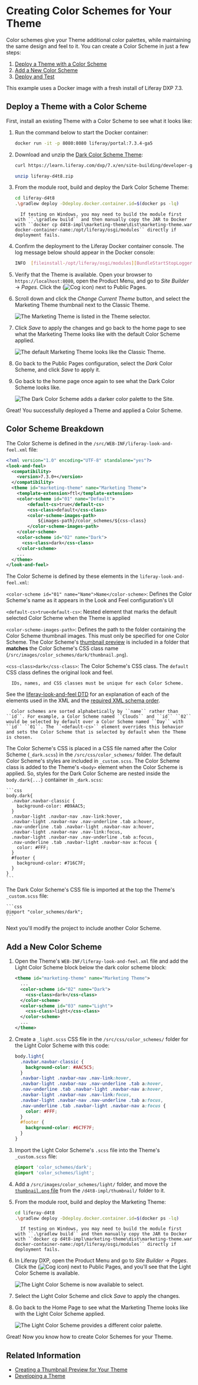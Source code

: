 # Creating Color Schemes for Your Theme

Color schemes give your Theme additional color palettes, while maintaining the same design and feel to it. You can create a Color Scheme in just a few steps:

1. [Deploy a Theme with a Color Scheme](#deploy-a-theme-with-a-color-scheme)
1. [Add a New Color Scheme](#add-a-new-color-scheme)
1. [Deploy and Test](#deploy-and-test)

This example uses a Docker image with a fresh install of Liferay DXP 7.3.

## Deploy a Theme with a Color Scheme

First, install an existing Theme with a Color Scheme to see what it looks like:

1. Run the command below to start the Docker container:

    ```bash
    docker run -it -p 8080:8080 liferay/portal:7.3.4-ga5
    ```

1. Download and unzip the [Dark Color Scheme Theme](https://learn.liferay.com/dxp/7.x/en/site-building/developer-guide/developing-themes/creating-a-color-scheme-for-your-theme/liferay-d4t8.zip):

    ```bash
    curl https://learn.liferay.com/dxp/7.x/en/site-building/developer-guide/developing-themes/creating-a-color-scheme-for-your-theme/liferay-d4t8.zip
    
    unzip liferay-d4t8.zip
    ```

1. From the module root, build and deploy the Dark Color Scheme Theme:

    ```bash
    cd liferay-d4t8
    .\gradlew deploy -Ddeploy.docker.container.id=$(docker ps -lq)
    ```

    ```note::
      If testing on Windows, you may need to build the module first with ``.\gradlew build`` and then manually copy the JAR to Docker with ``docker cp d4t8-impl\marketing-theme\dist\marketing-theme.war docker-container-name:/opt/liferay/osgi/modules`` directly if deployment fails.
    ```

1. Confirm the deployment to the Liferay Docker container console. The log message below should appear in the Docker console:

    ```bash
    INFO  [fileinstall-/opt/liferay/osgi/modules][BundleStartStopLogger:39] STARTED marketing-theme_1.0.0 [2294]
    ```

1. Verify that the Theme is available. Open your browser to `https://localhost:8080`, open the Product Menu, and go to *Site Builder* &rarr; *Pages*. Click the (![Cog icon](../../../images/icon-control-menu-gear.png)) next to Public Pages.

1. Scroll down and click the *Change Current Theme* button, and select the Marketing Theme thumbnail next to the Classic Theme.

    ![The Marketing Theme is listed in the Theme selector.](./creating-color-schemes-for-your-theme/images/01.png)

1. Click *Save* to apply the changes and go back to the home page to see what the Marketing Theme looks like with the default Color Scheme applied.

    ![The default Marketing Theme looks like the Classic Theme.](./creating-color-schemes-for-your-theme/images/02.png)

1. Go back to the Public Pages configuration, select the *Dark* Color Scheme, and click *Save* to apply it.

1. Go back to the home page once again to see what the Dark Color Scheme looks like.

    ![The Dark Color Scheme adds a darker color palette to the Site.](./creating-color-schemes-for-your-theme/images/03.png)

Great! You successfully deployed a Theme and applied a Color Scheme.

## Color Scheme Breakdown

The Color Scheme is defined in the `/src/WEB-INF/liferay-look-and-feel.xml` file:

```xml
<?xml version="1.0" encoding="UTF-8" standalone="yes"?>
<look-and-feel>
  <compatibility>
    <version>7.3.0+</version>
  </compatibility>
  <theme id="marketing-theme" name="Marketing Theme">
    <template-extension>ftl</template-extension>
    <color-scheme id="01" name="Default">
        <default-cs>true</default-cs>
        <css-class>default</css-class>
        <color-scheme-images-path>
            ${images-path}/color_schemes/${css-class}
        </color-scheme-images-path>
    </color-scheme>
    <color-scheme id="02" name="Dark">
      <css-class>dark</css-class>
    </color-scheme>
    ...
  </theme>
</look-and-feel>
```

The Color Scheme is defined by these elements in the `liferay-look-and-feel.xml`:

`<color-scheme id="01" name="Name">Name</color-scheme>`: Defines the Color Scheme's name as it appears in the Look and Feel configuration's UI

`<default-cs>true<default-cs>`: Nested element that marks the default selected Color Scheme when the Theme is applied

`<color-scheme-images-path>`: Defines the path to the folder containing the Color Scheme thumbnail images. This must only be specified for one Color Scheme. The Color Scheme's [thumbnail preview](./creating-a-thumbnail-preview-for-your-theme.md) is included in a folder that **matches** the Color Scheme's CSS class name (`/src/images/color_schemes/dark/thumbnail.png`).

`<css-class>dark</css-class>`: The Color Scheme's CSS class. The `default` CSS class defines the original look and feel.

```note::
  IDs, names, and CSS classes must be unique for each Color Scheme.
```

See the [liferay-look-and-feel DTD](https://docs.liferay.com/portal/7.3-latest/definitions/liferay-look-and-feel_7_3_0.dtd.html#color-scheme) for an explanation of each of the elements used in the XML and the [required XML schema order](https://docs.liferay.com/portal/7.3-latest/definitions/liferay-look-and-feel_7_3_0.dtd.html#theme).

```note::
  Color schemes are sorted alphabetically by ``name`` rather than ``id``. For example, a Color Scheme named ``Clouds`` and ``id`` ``02`` would be selected by default over a Color Scheme named ``Day`` with ``id`` ``01``. The ``<default-cs>`` element overrides this behavior and sets the Color Scheme that is selected by default when the Theme is chosen.
```

The Color Scheme's CSS is placed in a CSS file named after the Color Scheme (`_dark.scss`) in the `/src/css/color_schemes/` folder. The default Color Scheme's styles are included in `_custom.scss`. The Color Scheme class is added to the Theme's `<body>` element when the Color Scheme is applied. So, styles for the Dark Color Scheme are nested inside the `body.dark{...}` container in `_dark.scss`:

    ```css
    body.dark{
      .navbar.navbar-classic {
        background-color: #B9AAC5;
      }  
      .navbar-light .navbar-nav .nav-link:hover, 
      .navbar-light .navbar-nav .nav-underline .tab a:hover, 
      .nav-underline .tab .navbar-light .navbar-nav a:hover, 
      .navbar-light .navbar-nav .nav-link:focus, 
      .navbar-light .navbar-nav .nav-underline .tab a:focus, 
      .nav-underline .tab .navbar-light .navbar-nav a:focus {
        color: #FFF;
      }
      #footer {
        background-color: #716C7F;
      }
    }
    ```

The Dark Color Scheme's CSS file is imported at the top the Theme's `_custom.scss` file:

    ```css
    @import "color_schemes/dark";
    ```

Next you'll modify the project to include another Color Scheme.

## Add a New Color Scheme

1. Open the Theme's `WEB-INF/liferay-look-and-feel.xml` file and add the Light Color Scheme block below the dark color scheme block:

    ```xml
    <theme id="marketing-theme" name="Marketing Theme">
      ...
      <color-scheme id="02" name="Dark">
        <css-class>dark</css-class>
      </color-scheme>
      <color-scheme id="03" name="Light">
        <css-class>light</css-class>
      </color-scheme>
      ...
    </theme>
     ```

1. Create a `_light.scss` CSS file in the `/src/css/color_schemes/` folder for the Light Color Scheme with this code: 

    ```css
    body.light{
      .navbar.navbar-classic {
        background-color: #AAC5C5;
      }  
      .navbar-light .navbar-nav .nav-link:hover, 
      .navbar-light .navbar-nav .nav-underline .tab a:hover, 
      .nav-underline .tab .navbar-light .navbar-nav a:hover, 
      .navbar-light .navbar-nav .nav-link:focus, 
      .navbar-light .navbar-nav .nav-underline .tab a:focus, 
      .nav-underline .tab .navbar-light .navbar-nav a:focus {
        color: #FFF;
      }
      #footer {
        background-color: #6C7F7F;
      }
    }
    ```

1. Import the Light Color Scheme's `.scss` file into the Theme's `_custom.scss` file:

    ```css
    @import 'color_schemes/dark';
    @import 'color_schemes/light';
    ```

1. Add a `/src/images/color_schemes/light/` folder, and move the [ `thumbnail.png` file](/docs/7-2/frameworks/-/knowledge_base/f/creating-a-thumbnail-preview-for-your-theme) from the `/d4t8-impl/thumbnail/` folder to it.

1. From the module root, build and deploy the Marketing Theme:

    ```bash
    cd liferay-d4t8
    .\gradlew deploy -Ddeploy.docker.container.id=$(docker ps -lq)
    ```

    ```note::
      If testing on Windows, you may need to build the module first with ``.\gradlew build`` and then manually copy the JAR to Docker with ``docker cp d4t8-impl\marketing-theme\dist\marketing-theme.war docker-container-name:/opt/liferay/osgi/modules`` directly if deployment fails.
    ```

1. In Liferay DXP, open the Product Menu and go to *Site Builder* &rarr; *Pages*. Click the (![Cog icon](../../../images/icon-control-menu-gear.png)) next to Public Pages, and you'll see that the Light Color Scheme is available.

    ![The Light Color Scheme is now available to select.](./creating-color-schemes-for-your-theme/images/04.png)

1. Select the Light Color Scheme and click *Save* to apply the changes.
1. Go back to the Home Page to see what the Marketing Theme looks like with the Light Color Scheme applied.

    ![The Light Color Scheme provides a different color palette.](./creating-color-schemes-for-your-theme/images/05.png)

Great! Now you know how to create Color Schemes for your Theme.

## Related Information

* [Creating a Thumbnail Preview for Your Theme](./creating-a-thumbnail-preview-for-your-theme.md)
* [Developing a Theme](../developing-a-theme.md)
